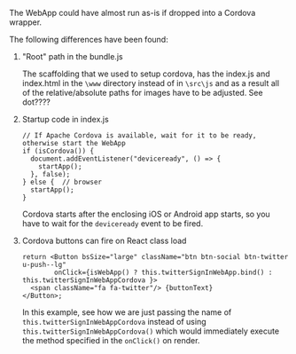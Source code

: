The WebApp could have almost run as-is if dropped into a Cordova wrapper.

The following differences have been found:

1. "Root" path in the bundle.js

    The scaffolding that we used to setup cordova, has the index.js and index.html in the `\www` directory
    instead of in `\src\js` and as a result all of the relative/absolute paths for images have to
    be adjusted.  See dot????

1. Startup code in index.js

   ```
   // If Apache Cordova is available, wait for it to be ready, otherwise start the WebApp
   if (isCordova()) {
     document.addEventListener("deviceready", () => {
       startApp();
     }, false);
   } else {  // browser
     startApp();
   }
    ```
    Cordova starts after the enclosing iOS or Android app starts, so you have to wait for the
    `deviceready` event to be fired.

1.  Cordova buttons can fire on React class load

    ```
    return <Button bsSize="large" className="btn btn-social btn-twitter u-push--lg"
            onClick={isWebApp() ? this.twitterSignInWebApp.bind() : this.twitterSignInWebAppCordova }>
      <span className="fa fa-twitter"/> {buttonText}
    </Button>;
    ```
    
    In this example, see how we are just passing the name of `this.twitterSignInWebAppCordova` instead of
    using `this.twitterSignInWebAppCordova()` which would immediately execute the method specified in the `onClick()` on
    render.

